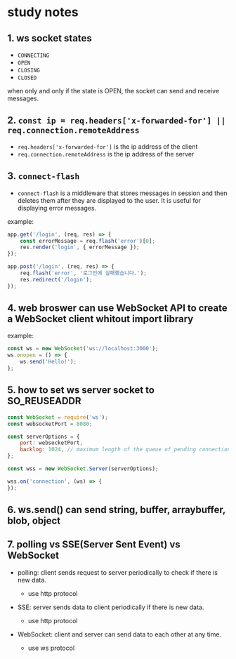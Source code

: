 # study notes

## 1. ws socket states
- `CONNECTING`
- `OPEN`
- `CLOSING`
- `CLOSED`

when only and only if the state is OPEN, the socket can send and receive messages.

## 2. `const ip = req.headers['x-forwarded-for'] || req.connection.remoteAddress`
- `req.headers['x-forwarded-for']` is the ip address of the client
- `req.connection.remoteAddress` is the ip address of the server

## 3. `connect-flash`
- `connect-flash` is a middleware that stores messages in session and then deletes them after they are displayed to the user. It is useful for displaying error messages.

example:
```js
app.get('/login', (req, res) => {
    const errorMessage = req.flash('error')[0];
    res.render('login', { errorMessage });
});

app.post('/login', (req, res) => {
    req.flash('error', '로그인에 실패했습니다.');
    res.redirect('/login');
});
```
## 4. web broswer can use WebSocket API to create a WebSocket client whitout import library

example:
```js
const ws = new WebSocket('ws://localhost:3000');
ws.onopen = () => {
    ws.send('Hello!');
};
```

## 5. how to set ws server socket to SO_REUSEADDR
```js
const WebSocket = require('ws');
const websocketPort = 8080;

const serverOptions = {
    port: websocketPort,
    backlog: 1024, // maximum length of the queue of pending connections
};

const wss = new WebSocket.Server(serverOptions);

wss.on('connection', (ws) => {
});
```

## 6. ws.send() can send string, buffer, arraybuffer, blob, object

## 7. polling vs SSE(Server Sent Event) vs WebSocket
- polling: client sends request to server periodically to check if there is new data.
    - use http protocol

- SSE: server sends data to client periodically if there is new data.
    - use http protocol

- WebSocket: client and server can send data to each other at any time.
    - use ws protocol
